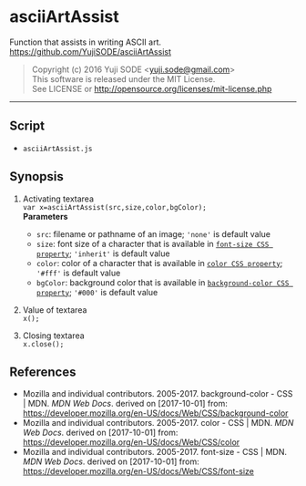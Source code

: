 # asciiArtAssist
Function that assists in writing ASCII art.  
https://github.com/YujiSODE/asciiArtAssist

>Copyright (c) 2016 Yuji SODE \<yuji.sode@gmail.com\>  
>This software is released under the MIT License.  
>See LICENSE or http://opensource.org/licenses/mit-license.php
______

## Script
- `asciiArtAssist.js`

## Synopsis
1. Activating textarea  
   `var x=asciiArtAssist(src,size,color,bgColor);`  
   **Parameters**  
   - `src`: filename or pathname of an image; `'none'` is default value
   - `size`: font size of a character that is available in [`font-size CSS property`](https://developer.mozilla.org/en-US/docs/Web/CSS/font-size); `'inherit'` is default value
   - `color`: color of a character that is available in [`color CSS property`](https://developer.mozilla.org/en-US/docs/Web/CSS/color); `'#fff'` is default value
   - `bgColor`: background color that is available in [`background-color CSS property`](https://developer.mozilla.org/en-US/docs/Web/CSS/background-color); `'#000'` is default value

2. Value of textarea  
   `x();`
3. Closing textarea  
   `x.close();`
## References
- Mozilla and individual contributors. 2005-2017. background-color - CSS | MDN. *MDN Web Docs*. derived on [2017-10-01] from: https://developer.mozilla.org/en-US/docs/Web/CSS/background-color
- Mozilla and individual contributors. 2005-2017. color - CSS | MDN. *MDN Web Docs*. derived on [2017-10-01] from: https://developer.mozilla.org/en-US/docs/Web/CSS/color
- Mozilla and individual contributors. 2005-2017. font-size - CSS | MDN. *MDN Web Docs*. derived on [2017-10-01] from: https://developer.mozilla.org/en-US/docs/Web/CSS/font-size
